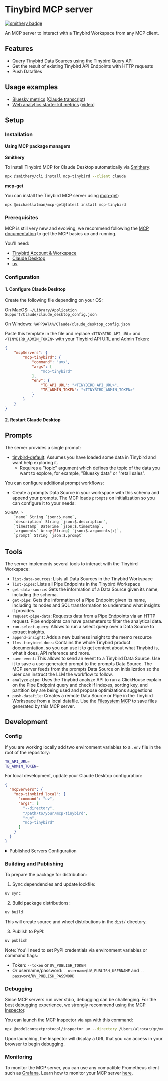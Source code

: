 # Tinybird MCP server

[![smithery badge](https://smithery.ai/badge/mcp-tinybird)](https://smithery.ai/protocol/mcp-tinybird)

An MCP server to interact with a Tinybird Workspace from any MCP client.

## Features

- Query Tinybird Data Sources using the Tinybird Query API
- Get the result of existing Tinybird API Endpoints with HTTP requests
- Push Datafiles

## Usage examples

- [Bluesky metrics](https://bsky.app/profile/alasdairb.com/post/3lbx2mq5urk22) ([Claude transcript](https://www.tinybird.co/blog-posts/claude-analyze-bluesky-data-tinybird-mcp-server))
- [Web analytics starter kit metrics](https://github.com/tinybirdco/web-analytics-starter-kit) ([video](https://x.com/alrocar/status/1861849648882688341)]

## Setup

### Installation

#### Using MCP package managers

**Smithery**

To install Tinybird MCP for Claude Desktop automatically via [Smithery](https://smithery.ai/protocol/mcp-tinybird):

```bash
npx @smithery/cli install mcp-tinybird --client claude
```

**mcp-get**

You can install the Tinybird MCP server using [mcp-get](https://github.com/michaellatman/mcp-get):

```bash
npx @michaellatman/mcp-get@latest install mcp-tinybird
```

### Prerequisites

MCP is still very new and evolving, we recommend following the [MCP documentation](https://modelcontextprotocol.io/quickstart#prerequisites) to get the MCP basics up and running.

You'll need:
- [Tinybird Account & Workspace](https://www.tinybird.co/)
- [Claude Desktop](https://claude.ai/)
- [uv](https://docs.astral.sh/uv/getting-started/installation/)

### Configuration

#### 1. Configure Claude Desktop

Create the following file depending on your OS:

On MacOS: `~/Library/Application Support/Claude/claude_desktop_config.json`

On Windows: `%APPDATA%/Claude/claude_desktop_config.json`

Paste this template in the file and replace `<TINYBIRD_API_URL>` and `<TINYBIRD_ADMIN_TOKEN>` with your Tinybird API URL and Admin Token:

```json
{
    "mcpServers": {
        "mcp-tinybird": {
            "command": "uvx",
            "args": [
                "mcp-tinybird"
            ],
            "env": {
                "TB_API_URL": "<TINYBIRD_API_URL>",
                "TB_ADMIN_TOKEN": "<TINYBIRD_ADMIN_TOKEN>"
            }
        }
    }
}
```

#### 2. Restart Claude Desktop


## Prompts

The server provides a single prompt:
- [tinybird-default](https://github.com/tinybirdco/mcp-tinybird/blob/93dd9e1d3c0e33f408fe88297151a44c1dfc049c/src/mcp-tinybird/server.py#L20): Assumes you have loaded some data in Tinybird and want help exploring it.
  - Requires a "topic" argument which defines the topic of the data you want to explore, for example, "Bluesky data" or "retail sales".

You can configure additional prompt workflows:
  - Create a prompts Data Source in your workspace with this schema and append your prompts. The MCP loads `prompts` on initialization so you can configure it to your needs:
```bash
SCHEMA >
    `name` String `json:$.name`,
    `description` String `json:$.description`,
    `timestamp` DateTime `json:$.timestamp`,
    `arguments` Array(String) `json:$.arguments[:]`,
    `prompt` String `json:$.prompt`
```

## Tools

The server implements several tools to interact with the Tinybird Workspace:
- `list-data-sources`: Lists all Data Sources in the Tinybird Workspace
- `list-pipes`: Lists all Pipe Endpoints in the Tinybird Workspace
- `get-data-source`: Gets the information of a Data Source given its name, including the schema.
- `get-pipe`: Gets the information of a Pipe Endpoint given its name, including its nodes and SQL transformation to understand what insights it provides.
- `request-pipe-data`: Requests data from a Pipe Endpoints via an HTTP request. Pipe endpoints can have parameters to filter the analytical data.
- `run-select-query`: Allows to run a select query over a Data Source to extract insights.
- `append-insight`: Adds a new business insight to the memo resource
- `llms-tinybird-docs`: Contains the whole Tinybird product documentation, so you can use it to get context about what Tinybird is, what it does, API reference and more.
- `save-event`: This allows to send an event to a Tinybird Data Source. Use it to save a user generated prompt to the prompts Data Source. The MCP server feeds from the prompts Data Source on initialization so the user can instruct the LLM the workflow to follow.
- `analyze-pipe`: Uses the Tinybird analyze API to run a ClickHouse explain on the Pipe Endpoint query and check if indexes, sorting key, and partition key are being used and propose optimizations suggestions
- `push-datafile`: Creates a remote Data Source or Pipe in the Tinybird Workspace from a local datafile. Use the [Filesystem MCP](https://github.com/modelcontextprotocol/servers/tree/main/src/filesystem) to save files generated by this MCP server.


## Development

### Config
If you are working locally add two environment variables to a `.env` file in the root of the repository:

```sh
TB_API_URL=
TB_ADMIN_TOKEN=
```

For local development, update your Claude Desktop configuration:

```json
{
  "mcpServers": {
    "mcp-tinybird_local": {
      "command": "uv",
      "args": [
        "--directory",
        "/path/to/your/mcp-tinybird",
        "run",
        "mcp-tinybird"
      ]
    }
  }
}
```

<details>
  <summary>Published Servers Configuration</summary>

  ```json
  "mcpServers": {
    "mcp-tinybird": {
      "command": "uvx",
      "args": [
        "mcp-tinybird"
      ]
    }
  }
  ```
</details>

### Building and Publishing

To prepare the package for distribution:

1. Sync dependencies and update lockfile:
```bash
uv sync
```

2. Build package distributions:
```bash
uv build
```

This will create source and wheel distributions in the `dist/` directory.

3. Publish to PyPI:
```bash
uv publish
```

Note: You'll need to set PyPI credentials via environment variables or command flags:
- Token: `--token` or `UV_PUBLISH_TOKEN`
- Or username/password: `--username`/`UV_PUBLISH_USERNAME` and `--password`/`UV_PUBLISH_PASSWORD`

### Debugging

Since MCP servers run over stdio, debugging can be challenging. For the best debugging
experience, we strongly recommend using the [MCP Inspector](https://github.com/modelcontextprotocol/inspector).


You can launch the MCP Inspector via [`npm`](https://docs.npmjs.com/downloading-and-installing-node-js-and-npm) with this command:

```bash
npx @modelcontextprotocol/inspector uv --directory /Users/alrocar/gr/mcp-tinybird run mcp-tinybird
```

Upon launching, the Inspector will display a URL that you can access in your browser to begin debugging.

### Monitoring

To monitor the MCP server, you can use any compatible Prometheus client such as [Grafana](https://grafana.com/). Learn how to monitor your MCP server [here](./mcp-analytics/README.md).

